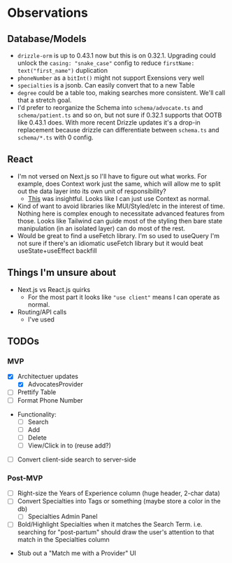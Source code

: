 # Observations

## Database/Models

- `drizzle-orm` is up to 0.43.1 now but this is on 0.32.1. Upgrading could unlock the `casing: "snake_case"` config to reduce `firstName: text("first_name")` duplication
- `phoneNumber` as a `bitInt()` might not support Exensions very well
- `specialties` is a jsonb. Can easily convert that to a new Table
- `degree` could be a table too, making searches more consistent. We'll call that a stretch goal.
- I'd prefer to reorganize the Schema into `schema/advocate.ts` and `schema/patient.ts` and so on, but not sure if 0.32.1 supports that OOTB like 0.43.1 does. With more recent Drizzle updates it's a drop-in replacement because drizzle can differentiate between `schema.ts` and `schema/*.ts` with 0 config.

## React

- I'm not versed on Next.js so I'll have to figure out what works. For example, does Context work just the same, which will allow me to split out the data layer into its own unit of responsibility?
  - [This](https://nextjs.org/docs/app/getting-started/server-and-client-components#interleaving-server-and-client-components) was insightful. Looks like I can just use Context as normal.
- Kind of want to avoid libraries like MUI/Styled/etc in the interest of time. Nothing here is complex enough to necessitate advanced features from those. Looks like Tailwind can guide most of the styling then bare state manipulation (in an isolated layer) can do most of the rest.
- Would be great to find a useFetch library. I'm so used to useQuery I'm not sure if there's an idiomatic useFetch library but it would beat useState+useEffect backfill

## Things I'm unsure about

- Next.js vs React.js quirks
  - For the most part it looks like `"use client"` means I can operate as normal.
- Routing/API calls
  - I've used

## TODOs

### MVP

- [x] Architectuer updates
  - [x] AdvocatesProvider
- [ ] Prettify Table
- [ ] Format Phone Number
- Functionality:
  - [ ] Search
  - [ ] Add
  - [ ] Delete
  - [ ] View/Click in to (reuse add?)
- [ ] Convert client-side search to server-side

### Post-MVP

- [ ] Right-size the Years of Experience column (huge header, 2-char data)
- [ ] Convert Specialties into Tags or something (maybe store a color in the db)
  - [ ] Specialties Admin Panel
- [ ] Bold/Highlight Specialties when it matches the Search Term. i.e. searching for "post-partum" should draw the user's attention to that match in the Specialties column
- Stub out a "Match me with a Provider" UI
